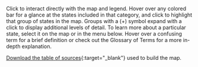 ---
---
Click to interact directly with the map and legend. Hover over any colored bar
for a glance at the states included in that category, and click to highlight
that group of states in the map. Groups with a (+) symbol expand with a click
to display additional levels of detail. To learn more about a particular state,
select it on the map or in the menu below. Hover over a confusing term for a
brief definition or check out the Glossary of Terms for a more in-depth
explanation.

[Download the table of sources](https://www.brennancenter.org/map-data){:target="_blank"} used to
build the map.
